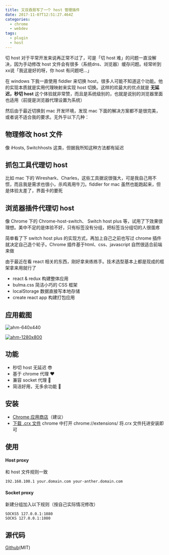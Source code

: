```yaml
---
title: 又双叒叕写了一个 host 管理插件
date: 2017-11-07T12:51:27.464Z
categories:
  - chrome
  - webdev
tags:
  - plugin
  - host
---
```


切 host 对于平常开发来说再正常不过了，可是「切 host 难」的问题一直没解决，因为手动修改 host 文件会有很多（系统dns、浏览器）缓存问题。经常听到xx说「我这是好的呀，你 host 有问题吧...」

在 windows 下我一直使用 fiddler 来切换 host，很多人可能不知道这个功能。他的实现本质就是实用代理映射来实现 host 切换。这样的欢最大的优点就是 **无延迟，秒切 host** 这个体验就非常赞，而且是系统级别的，也就是说别的浏览器里面也适用（前提是浏览器代理设置为系统）

然后由于最近切换到 mac 开发环境，发现 mac 下面的解决方案都不是很完美，或者说不适合我的要求。无外乎以下几种：

## 物理修改 host 文件

像 iHosts, Switchhosts 这类，但据我所知这种方法都有延迟

## 抓包工具代理切 host

比如 mac 下的 Wireshark、Charles，这些工具据说很强大，可是我自己用不惯，而且我是需求也很小，杀鸡焉用牛刀。fiddler for mac 虽然也能跑起来，但是体验太差了，界面卡的要死

## 浏览器插件代理切 host

像 Chrome 下的 Chrome-host-switch、 Switch host plus 等，试用了下效果很理想。美中不足的是体验不好，只有标签没有分组，把标签当分组切的人很蛋疼

简单看了下 switch host plus 的实现方式，再加上自己之前也写过 chrome 插件就决定自己造个轮子。Chrome 插件基于html、css、javascript 自然很适合前端来做

由于最近在看 react 相关的东西，刚好拿来练练手。技术选型基本上都是现成的框架拿来用就行了

- react & redux 构建整体应用
- bulma.css 简洁小巧的 CSS 框架
- localStorage 数据直接写本地存储
- create react app 构建打包应用

## 应用截图

![ahm-640x440](https://img20.360buyimg.com/devfe/jfs/t11611/80/1444685331/28555/590b5dfa/5a013f0aN19565830.png)

[![ahm-1280x800](https://img20.360buyimg.com/devfe/jfs/t11845/332/1453803626/635686/c8e4f98/5a013fe8N41db44e3.png)](https://img20.360buyimg.com/devfe/jfs/t11845/332/1453803626/635686/c8e4f98/5a013fe8N41db44e3.png)

## 功能

* 秒切 host 无延迟 😎
* 基于 chrome 代理 ❤️
* 兼容 socket 代理 🤔
* 简洁好用，无多余功能 👏

## 安装

- [Chrome 应用商店](https://chrome.google.com/webstore/detail/awesome-host-manager/pikaoeecieigblebdddckmlegonlogha?hl=zh-CN)（建议）
- [下载 .crx 文件](https://raw.githubusercontent.com/keelii/awesome-host-manager/master/awesome-host-manager.crx) chrome 中打开 chrome://extensions/ 将.crx 文件托进安装即可

## 使用

#### Host proxy

和 host 文件规则一致
```
192.168.100.1 your.domain.com your-anther.domain.com
```

#### Socket proxy

新建分组加入以下规则（按自己实际情况修改）
```
SOCKS5 127.0.0.1:1080
SOCKS 127.0.0.1:1080
```

## 源代码

[Github](https://github.com/keelii/awesome-host-manager)(MIT)